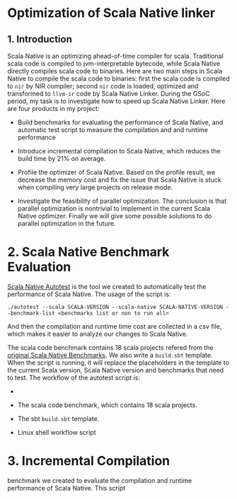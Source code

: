 # Optimization of Scala Native linker

## 1. Introduction

Scala Native is an optimizing ahead-of-time compiler for scala. Traditional scala code is compiled to jvm-interpretable bytecode, while Scala Native directly compiles scala code to binaries. Here are two main steps in Scala Native to compile the scala code to binaries: first the scala code is compiled to `nir` by NIR compiler; second `nir` code is loaded, optimized and transformed to `llvm-ir` code by Scala Native Linker. During the GSoC period, my task is to investigate how to speed up Scala Native Linker. Here are four products in my project: 

* Build benchmarks for evaluating the performance of Scala Native, and automatic test script to measure the compilation and and runtime performance

* Introduce incremental compilation to Scala Native, which reduces the build time by 21% on average. 

* Profile the optimizer of Scala Native. Based on the profile result, we decrease the memory cost and fix the issue that Scala Native is stuck when compiling very large projects on release mode.

* Investigate the feasibility of parallel optimization. The conclusion is that parallel optimization is nontrivial to implement in the current Scala Native optimizer. Finally we will give some possible solutions to do parallel optimization in the future.

# 2. Scala Native Benchmark Evaluation

[Scala Native Autotest](https://github.com/yuly16/incremental-compilation-autotest) is the tool we created to automatically test the performance of Scala Native. The usage of the script is:

```
./autotest --scala SCALA-VERSION --scala-native SCALA-NATIVE-VERSION --benchmark-list <benchmarks list or non to run all>
```

And then the compilation and runtime time cost are collected in a csv file, which makes it easier to analyze our changes to Scala Native. 

The scala code benchmark contains 18 scala projects refered from the [original Scala Native Benchmarks](https://github.com/scala-native/scala-native-benchmarks). We also write a `build.sbt` template. When the script is running, it will replace the placeholders in the template to the current Scala version, Scala Native version and benchmarks that need to test. The workflow of the autotest script is:

* 


* The scala code benchmark, which contains 18 scala projects. 

* The sbt `build.sbt` template.

* Linux shell workflow script

# 3. Incremental Compilation


benchmark we created to evaluate the compilation and runtime performance of Scala Native. This script 